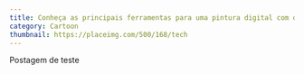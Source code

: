 ```yaml
---
title: Conheça as principais ferramentas para uma pintura digital com o Photoshop
category: Cartoon
thumbnail: https://placeimg.com/500/168/tech
---
```


Postagem de teste 
